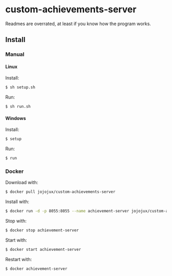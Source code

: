 # custom-achievements-server

Readmes are overrated, at least if you know how the program works.

## Install

### Manual

#### Linux

Install:

```bash
$ sh setup.sh
```

Run:
```bash
$ sh run.sh
```

#### Windows

Install:

```bash
$ setup
```

Run:
```bash
$ run
```

### Docker

Download with:

```bash
$ docker pull jojojux/custom-achievements-server
```

Install with:

```bash
$ docker run -d -p 8055:8055 --name achievement-server jojojux/custom-achievements-server
```

Stop with:

```bash
$ docker stop achievement-server
```

Start with:

```bash
$ docker start achievement-server
```

Restart with:

```bash
$ docker achievement-server
```
